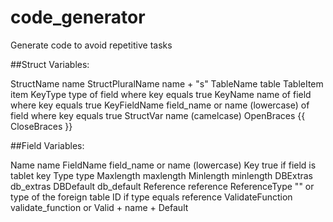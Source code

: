 # code_generator
Generate code to avoid repetitive tasks

##Struct Variables:

StructName		name
StructPluralName	name + "s"
TableName		table
TableItem		item
KeyType			type of field where key equals true
KeyName			name of field where key equals true
KeyFieldName		field_name or name (lowercase) of field where key equals true
StructVar		name (camelcase)
OpenBraces		{{
CloseBraces		}}

##Field Variables:

Name			name
FieldName		field_name or name (lowercase)
Key			true if field is tablet key
Type			type
Maxlength		maxlength
Minlength		minlength
DBExtras		db_extras
DBDefault		db_default
Reference		reference
ReferenceType		"" or type of the foreign table ID if type equals reference
ValidateFunction	validate_function or Valid + name + Default 

